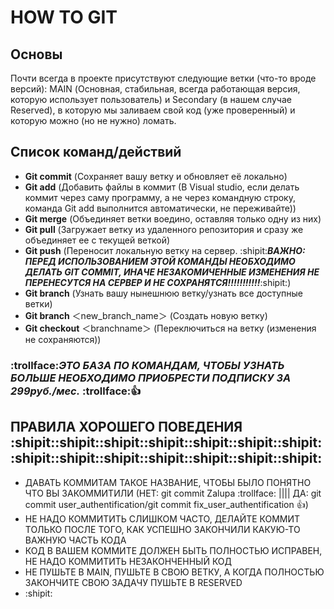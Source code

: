 # HOW TO GIT

## Основы
Почти всегда в проекте присутствуют следующие ветки (что-то вроде версий): MAIN (Основная, стабильная, всегда работающая версия, которую использует пользователь) и Secondary (в нашем случае Reserved), в которую мы заливаем свой код (уже проверенный) и которую можно (но не нужно) ломать.


## Список команд/действий
- **Git commit** (Сохраняет вашу ветку и обновляет её локально)
- **Git add** (Добавить файлы в коммит (В Visual studio, если делать коммит через саму программу, а не через командную строку, команда Git add выполнится автоматически, не переживайте))
- **Git merge** (Объединяет ветки воедино, оставляя только одну из них)
- **Git pull** (Загружает ветку из удаленного репозитория и сразу же объединяет ее с текущей веткой)
- **Git push** (Переносит локальную ветку на сервер. :shipit:***ВАЖНО: ПЕРЕД ИСПОЛЬЗОВАНИЕМ ЭТОЙ КОМАНДЫ НЕОБХОДИМО ДЕЛАТЬ GIT COMMIT, ИНАЧЕ НЕЗАКОМИЧЕННЫЕ ИЗМЕНЕНИЯ НЕ ПЕРЕНЕСУТСЯ НА СЕРВЕР И НЕ СОХРАНЯТСЯ!!!!!!!!!!!***:shipit:)
- **Git branch** (Узнать вашу нынешнюю ветку/узнать все доступные ветки)
- **Git branch** ＜new_branch_name＞ (Создать новую ветку)
- **Git checkout** ＜branchname＞ (Переключиться на ветку (изменения не сохраняются))
### :trollface:***ЭТО БАЗА ПО КОМАНДАМ, ЧТОБЫ УЗНАТЬ БОЛЬШЕ НЕОБХОДИМО ПРИОБРЕСТИ ПОДПИСКУ ЗА 299руб./мес.*** :trollface::+1:

## ПРАВИЛА ХОРОШЕГО ПОВЕДЕНИЯ :shipit::shipit::shipit::shipit::shipit::shipit::shipit::shipit::shipit::shipit::shipit::shipit::shipit::shipit:
- ДАВАТЬ КОММИТАМ ТАКОЕ НАЗВАНИЕ, ЧТОБЫ БЫЛО ПОНЯТНО ЧТО ВЫ ЗАКОММИТИЛИ (НЕТ: git commit Zalupa :trollface: |||| ДА: git commit user_authentification/git commit fix_user_authentification :+1:)
- НЕ НАДО КОММИТИТЬ СЛИШКОМ ЧАСТО, ДЕЛАЙТЕ КОММИТ ТОЛЬКО ПОСЛЕ ТОГО, КАК УСПЕШНО ЗАКОНЧИЛИ КАКУЮ-ТО ВАЖНУЮ ЧАСТЬ КОДА
- КОД В ВАШЕМ КОММИТЕ ДОЛЖЕН БЫТЬ ПОЛНОСТЬЮ ИСПРАВЕН, НЕ НАДО КОММИТИТЬ НЕЗАКОНЧЕННЫЙ КОД
- НЕ ПУШЬТЕ В MAIN, ПУШЬТЕ В СВОЮ ВЕТКУ, А КОГДА ПОЛНОСТЬЮ ЗАКОНЧИТЕ СВОЮ ЗАДАЧУ ПУШЬТЕ В RESERVED
- :shipit:
